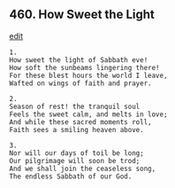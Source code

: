 
## 460.  How Sweet the Light
[edit](https://docs.google.com/document/d/1WcbMKgfcCQ8H3tZmRJ6dsMpxOOe6FVrO/edit?mode=html)



    1.
    How sweet the light of Sabbath eve! 
    How soft the sunbeams lingering there! 
    For these blest hours the world I leave, 
    Wafted on wings of faith and prayer. 

    2.
    Season of rest! the tranquil soul 
    Feels the sweet calm, and melts in love; 
    And while these sacred moments roll, 
    Faith sees a smiling heaven above. 

    3.
    Nor will our days of toil be long; 
    Our pilgrimage will soon be trod; 
    And we shall join the ceaseless song, 
    The endless Sabbath of our God.
